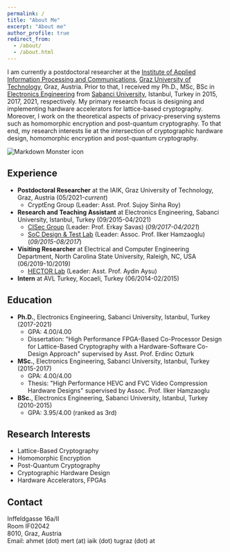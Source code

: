 ```yaml
---
permalink: /
title: "About Me"
excerpt: "About me"
author_profile: true
redirect_from:
  - /about/
  - /about.html
---
```

I am currently a postdoctoral researcher at the [Institute of Applied Information Processing and Communications](https://www.iaik.tugraz.at/), [Graz University of Technology](https://www.tugraz.at/home/), Graz, Austria. Prior to that, I received my Ph.D., MSc, BSc in [Electronics Engineering](https://ee.sabanciuniv.edu/en) from [Sabanci University](https://www.sabanciuniv.edu/en), Istanbul, Turkey in 2015, 2017, 2021, respectively. My primary research focus is designing and implementing hardware accelerators for lattice-based cryptography. Moreover, I work on the theoretical aspects of privacy-preserving systems such as homomorphic encryption and post-quantum cryptography. To that end, my research interests lie at the intersection of cryptographic hardware design, homomorphic encryption and post-quantum cryptography.

<img src="/images/500x300.png"
     alt="Markdown Monster icon"
     style="center: left; margin-right: 10px;" />

<!--My research interests include homomorphic encryption, post-quantum cryptography, cryptographic hardware design and FPGAs. More specifically, I design hardware accelerator for lattice-based cryptography.-->

<!--I am currently a PhD candidate at [Electronics Engineering](https://ee.sabanciuniv.edu/en) in [Sabanci University](https://www.sabanciuniv.edu/en), Istanbul, Turkey. I study under the supervision of Asst. Prof. Erdinc Ozturk and Prof. Erkay Savas at [Cryptography & Information Security (CISEC)](https://cisec.sabanciuniv.edu/) Group. I worked with Asst. Prof. Aydin Aysu as a visiting researcher at [Hardware and Embedded Cybersecurity Research Lab (HECTOR)](https://research.ece.ncsu.edu/aaysu/) in [North Carolina State University](https://www.ncsu.edu/), Raleigh, NC, in the summer of 2019. I received my BSc. and MSc. in Electronics Engineering from Sabanci University, Istanbul, Turkey, in 2015 and 2017 respectively. My research interests include homomorphic encryption, post-quantum cryptography, cryptographic hardware design and FPGAs. More specifically, I design hardware accelerator for lattice-based cryptography. Also, I work as a full-time research assistant at Electronics Engineering in Sabanci University since 2017.-->

## Experience

* <b>Postdoctoral Researcher</b> at the IAIK, Graz University of Technology, Graz, Austria (05/2021-*current*)
  * CryptEng Group (Leader: Asst. Prof. Sujoy Sinha Roy) 
* <b>Research and Teaching Assistant</b> at Electronics Engineering, Sabanci University, Istanbul, Turkey (09/2015-04/2021)
  * [CISec Group](https://cisec.sabanciuniv.edu/) (Leader: Prof. Erkay Savas) (*09/2017-04/2021*)
  * [SoC Design & Test Lab](http://labs.sabanciuniv.edu/soclab/) (Leader: Assoc. Prof. Ilker Hamzaoglu) (*09/2015-08/2017*)
* <b>Visiting Researcher</b> at Electrical and Computer Engineering Department, North Carolina State University, Raleigh, NC, USA (06/2019-10/2019)
  * [HECTOR Lab](https://research.ece.ncsu.edu/aaysu/) (Leader: Asst. Prof. Aydin Aysu)
* <b>Intern</b> at AVL Turkey, Kocaeli, Turkey (06/2014-02/2015)
  

## Education

* <b>Ph.D.</b>, Electronics Engineering, Sabanci University, Istanbul, Turkey (2017-2021)
  * GPA: 4.00/4.00
  * Dissertation: "<it>High Performance FPGA-Based Co-Processor Design for Lattice-Based Cryptography with a Hardware-Software Co-Design Approach</it>" supervised by Asst. Prof. Erdinc Ozturk
* <b>MSc.</b>, Electronics Engineering, Sabanci University, Istanbul, Turkey (2015-2017)
  * GPA: 4.00/4.00
  * Thesis: "<it>High Performance HEVC and FVC Video Compression Hardware Designs</it>" supervised by Assoc. Prof. Ilker Hamzaoglu
* <b>BSc.</b>, Electronics Engineering, Sabanci University, Istanbul, Turkey (2010-2015)
  * GPA: 3.95/4.00 (ranked as 3rd)
<!--* Senior Project: "<it>A GPS-based Tracking and Accident Reporting System</it>" supervised by Prof. Ibrahim Tekin and Assoc.Prof. Ayhan Bozkurt-->


## Research Interests

* Lattice-Based Cryptography
* Homomorphic Encryption
* Post-Quantum Cryptography
* Cryptographic Hardware Design
* Hardware Accelerators, FPGAs


## Contact

Inffeldgasse 16a/II\
Room IF02042\
8010, Graz, Austria\
Email: ahmet (dot) mert (at) iaik (dot) tugraz (dot) at
